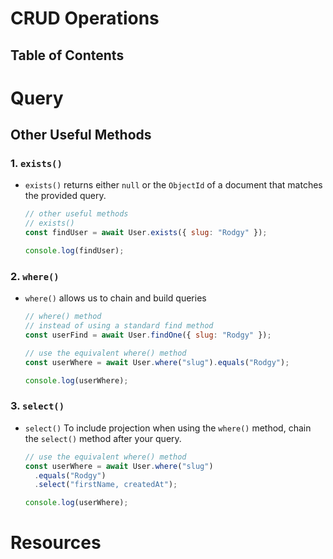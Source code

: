 # CRUD Operations

## Table of Contents

# Query

## Other Useful Methods

### 1. `exists()`

- `exists()` returns either `null` or the `ObjectId` of a document that matches the provided query.

  ```js
  // other useful methods
  // exists()
  const findUser = await User.exists({ slug: "Rodgy" });

  console.log(findUser);
  ```

### 2. `where()`

- `where()` allows us to chain and build queries

  ```js
  // where() method
  // instead of using a standard find method
  const userFind = await User.findOne({ slug: "Rodgy" });

  // use the equivalent where() method
  const userWhere = await User.where("slug").equals("Rodgy");

  console.log(userWhere);
  ```

### 3. `select()`

- `select()` To include projection when using the `where()` method, chain the `select()` method after your query.

  ```js
  // use the equivalent where() method
  const userWhere = await User.where("slug")
    .equals("Rodgy")
    .select("firstName, createdAt");

  console.log(userWhere);
  ```

# Resources
